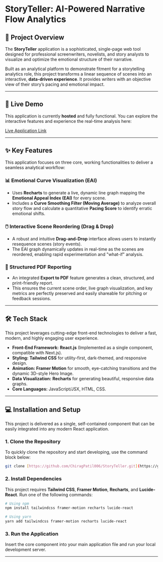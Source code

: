 # StoryTeller: AI-Powered Narrative Flow Analytics

## 🚀 Project Overview

The **StoryTeller** application is a sophisticated, single-page web tool designed for professional screenwriters, novelists, and story analysts to visualize and optimize the emotional structure of their narrative.

Built as an analytical platform to demonstrate fitment for a storytelling analytics role, this project transforms a linear sequence of scenes into an interactive, **data-driven experience**. It provides writers with an objective view of their story’s pacing and emotional impact.

---

## 🔗 Live Demo

This application is currently **hosted** and fully functional. You can explore the interactive features and experience the real-time analysis here:

[Live Application Link](https://story-teller-analytics.netlify.app)

---

## ✨ Key Features

This application focuses on three core, working functionalities to deliver a seamless analytical workflow:

### 📊 Emotional Curve Visualization (EAI)

* Uses **Recharts** to generate a live, dynamic line graph mapping the **Emotional Appeal Index (EAI)** for every scene.
* Includes a **Curve Smoothing Filter (Moving Average)** to analyze overall story flow and calculate a quantitative **Pacing Score** to identify erratic emotional shifts.

### 🖱️ Interactive Scene Reordering (Drag & Drop)

* A robust and intuitive **Drag-and-Drop** interface allows users to instantly resequence scenes (story events).
* The EAI graph dynamically updates in real-time as the scenes are reordered, enabling rapid experimentation and "what-if" analysis.

### 📄 Structured PDF Reporting

* An integrated **Export to PDF** feature generates a clean, structured, and print-friendly report.
* This ensures the current scene order, live graph visualization, and key metrics are perfectly preserved and easily shareable for pitching or feedback sessions.

---

## 🛠️ Tech Stack

This project leverages cutting-edge front-end technologies to deliver a fast, modern, and highly engaging user experience.

* **Front-End Framework:** **React.js** (Implemented as a single component, compatible with Next.js).
* **Styling:** **Tailwind CSS** for utility-first, dark-themed, and responsive design.
* **Animation:** **Framer Motion** for smooth, eye-catching transitions and the dynamic 3D-style Hero Image.
* **Data Visualization:** **Recharts** for generating beautiful, responsive data graphs.
* **Core Languages:** JavaScript/JSX, HTML, CSS.

---

## 💻 Installation and Setup

This project is delivered as a single, self-contained component that can be easily integrated into any modern React application.

### 1. Clone the Repository

To quickly clone the repository and start developing, use the command block below:

```bash
git clone [https://github.com/ChiragPatil006/StoryTeller.git](https://github.com/ChiragPatil006/StoryTeller.git)
````

### 2. Install Dependencies

This project requires **Tailwind CSS**, **Framer Motion**, **Recharts**, and **Lucide-React**. Run one of the following commands:

```bash
# Using npm
npm install tailwindcss framer-motion recharts lucide-react
```

```bash
# Using yarn
yarn add tailwindcss framer-motion recharts lucide-react
```

### 3. Run the Application

Insert the core component into your main application file and run your local development server.

-----
